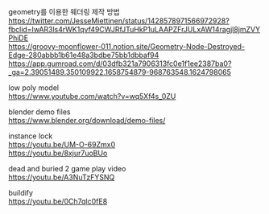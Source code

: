 geometry를 이용한 웨더링 제작 방법
https://twitter.com/JesseMiettinen/status/1428578971566972928?fbclid=IwAR3ls4rWK1qvf49CWJRfJTuHkP1uLAAPZFrJULxAW14ragjl8jmZVYPhiDE  
https://groovy-moonflower-011.notion.site/Geometry-Node-Destroyed-Edge-280abbb1b61e48a3bdbe75bb1dbbaf94  
https://app.gumroad.com/d/03dfb321a7906313fc0e1f1ee2387ba0?_ga=2.39051489.350109922.1658754879-968763548.1624798065  

low poly model  
https://www.youtube.com/watch?v=wq5Xf4s_0ZU  

blender demo files  
https://www.blender.org/download/demo-files/  

instance lock  
https://youtu.be/UM-O-69Zmx0  
https://youtu.be/8xjur7uoBUo  

dead and buried 2 game play video  
https://youtu.be/A3NuTzFYSNQ  

buildify  
https://youtu.be/0Ch7qlc0fE8  
